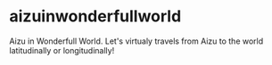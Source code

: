 aizuinwonderfullworld
=====================

Aizu in Wonderfull World. Let's virtualy travels from Aizu to the world latitudinally or longitudinally!
